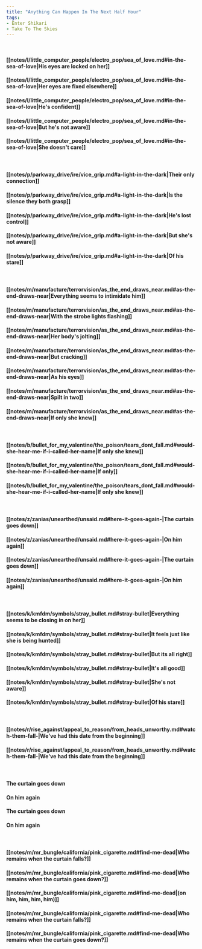 ```yaml
---
title: "Anything Can Happen In The Next Half Hour"
tags:
- Enter Shikari
- Take To The Skies
---
```

&nbsp;
#### [[notes/l/little_computer_people/electro_pop/sea_of_love.md#in-the-sea-of-love|His eyes are locked on her]]
#### [[notes/l/little_computer_people/electro_pop/sea_of_love.md#in-the-sea-of-love|Her eyes are fixed elsewhere]]
#### [[notes/l/little_computer_people/electro_pop/sea_of_love.md#in-the-sea-of-love|He's confident]]
#### [[notes/l/little_computer_people/electro_pop/sea_of_love.md#in-the-sea-of-love|But he's not aware]]
#### [[notes/l/little_computer_people/electro_pop/sea_of_love.md#in-the-sea-of-love|She doesn't care]]
&nbsp;
#### [[notes/p/parkway_drive/ire/vice_grip.md#a-light-in-the-dark|Their only connection]]
#### [[notes/p/parkway_drive/ire/vice_grip.md#a-light-in-the-dark|Is the silence they both grasp]]
#### [[notes/p/parkway_drive/ire/vice_grip.md#a-light-in-the-dark|He's lost control]]
#### [[notes/p/parkway_drive/ire/vice_grip.md#a-light-in-the-dark|But she's not aware]]
#### [[notes/p/parkway_drive/ire/vice_grip.md#a-light-in-the-dark|Of his stare]]
&nbsp;
#### [[notes/m/manufacture/terrorvision/as_the_end_draws_near.md#as-the-end-draws-near|Everything seems to intimidate him]]
#### [[notes/m/manufacture/terrorvision/as_the_end_draws_near.md#as-the-end-draws-near|With the strobe lights flashing]]
#### [[notes/m/manufacture/terrorvision/as_the_end_draws_near.md#as-the-end-draws-near|Her body's jolting]]
#### [[notes/m/manufacture/terrorvision/as_the_end_draws_near.md#as-the-end-draws-near|But cracking]]
#### [[notes/m/manufacture/terrorvision/as_the_end_draws_near.md#as-the-end-draws-near|As his eyes]]
#### [[notes/m/manufacture/terrorvision/as_the_end_draws_near.md#as-the-end-draws-near|Spilt in two]]
#### [[notes/m/manufacture/terrorvision/as_the_end_draws_near.md#as-the-end-draws-near|If only she knew]]
&nbsp;
#### [[notes/b/bullet_for_my_valentine/the_poison/tears_dont_fall.md#would-she-hear-me-if-i-called-her-name|If only she knew]]
#### [[notes/b/bullet_for_my_valentine/the_poison/tears_dont_fall.md#would-she-hear-me-if-i-called-her-name|If only]]
#### [[notes/b/bullet_for_my_valentine/the_poison/tears_dont_fall.md#would-she-hear-me-if-i-called-her-name|If only she knew]]
&nbsp;
#### [[notes/z/zanias/unearthed/unsaid.md#here-it-goes-again-|The curtain goes down]]
#### [[notes/z/zanias/unearthed/unsaid.md#here-it-goes-again-|On him again]]
#### [[notes/z/zanias/unearthed/unsaid.md#here-it-goes-again-|The curtain goes down]]
#### [[notes/z/zanias/unearthed/unsaid.md#here-it-goes-again-|On him again]]
&nbsp;
#### [[notes/k/kmfdm/symbols/stray_bullet.md#stray-bullet|Everything seems to be closing in on her]]
#### [[notes/k/kmfdm/symbols/stray_bullet.md#stray-bullet|It feels just like she is being hunted]]
#### [[notes/k/kmfdm/symbols/stray_bullet.md#stray-bullet|But its all right]]
#### [[notes/k/kmfdm/symbols/stray_bullet.md#stray-bullet|It's all good]]
#### [[notes/k/kmfdm/symbols/stray_bullet.md#stray-bullet|She's not aware]]
#### [[notes/k/kmfdm/symbols/stray_bullet.md#stray-bullet|Of his stare]]
&nbsp;
#### [[notes/r/rise_against/appeal_to_reason/from_heads_unworthy.md#watch-them-fall-|We've had this date from the beginning]]
#### [[notes/r/rise_against/appeal_to_reason/from_heads_unworthy.md#watch-them-fall-|We've had this date from the beginning]]
&nbsp;
#### The curtain goes down
#### On him again
#### The curtain goes down
#### On him again
&nbsp;
#### [[notes/m/mr_bungle/california/pink_cigarette.md#find-me-dead|Who remains when the curtain falls?]]
#### [[notes/m/mr_bungle/california/pink_cigarette.md#find-me-dead|Who remains when the curtain goes down?]]
#### [[notes/m/mr_bungle/california/pink_cigarette.md#find-me-dead|(on him, him, him, him)]]
#### [[notes/m/mr_bungle/california/pink_cigarette.md#find-me-dead|Who remains when the curtain falls?]]
#### [[notes/m/mr_bungle/california/pink_cigarette.md#find-me-dead|Who remains when the curtain goes down?]]
